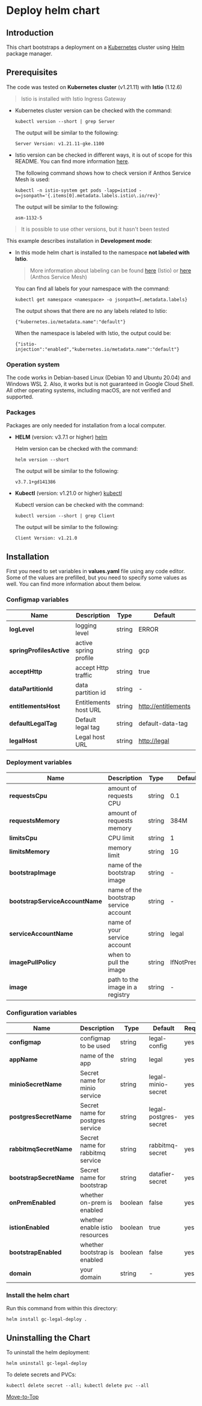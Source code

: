 <!--- Deploy -->

# Deploy helm chart

## Introduction

This chart bootstraps a deployment on a [Kubernetes](https://kubernetes.io) cluster using [Helm](https://helm.sh) package manager.

## Prerequisites

The code was tested on **Kubernetes cluster** (v1.21.11) with **Istio** (1.12.6)
  > Istio is installed with Istio Ingress Gateway

- Kubernetes cluster version can be checked with the command:

    `kubectl version --short | grep Server`

    The output will be similar to the following:

  ```console
  Server Version: v1.21.11-gke.1100
  ```

- Istio version can be checked in different ways, it is out of scope for this README. You can find more information [here](https://istio.io/latest/docs/setup/install/).

    The following command shows how to check version if Anthos Service Mesh is used:

    `kubectl -n istio-system get pods -lapp=istiod -o=jsonpath='{.items[0].metadata.labels.istio\.io/rev}'`

    The output will be similar to the following:

  ```console
  asm-1132-5
  ```

> It is possible to use other versions, but it hasn't been tested

This example describes installation in **Development mode**:

- In this mode helm chart is installed to the namespace **not labeled with Istio**.
  > More information about labeling can be found [here](https://istio.io/latest/docs/setup/additional-setup/sidecar-injection) (Istio) or [here](https://cloud.google.com/service-mesh/docs/managed/select-a-release-channel#default-injection-labels) (Anthos Service Mesh)

    You can find all labels for your namespace with the command:

     `kubectl get namespace <namespace> -o jsonpath={.metadata.labels}`

    The output shows that there are no any labels related to Istio:
  
    ```console
    {"kubernetes.io/metadata.name":"default"}
    ```

    When the namespace is labeled with Istio, the output could be:

    ```console
    {"istio-injection":"enabled","kubernetes.io/metadata.name":"default"}
    ```

### Operation system

The code works in Debian-based Linux (Debian 10 and Ubuntu 20.04) and Windows WSL 2. Also, it works but is not guaranteed in Google Cloud Shell. All other operating systems, including macOS, are not verified and supported.

### Packages

Packages are only needed for installation from a local computer.

- **HELM** (version: v3.7.1 or higher) [helm](https://helm.sh/docs/intro/install/)

    Helm version can be checked with the command:

    `helm version --short`

    The output will be similar to the following:

  ```console
  v3.7.1+gd141386
  ```

- **Kubectl** (version: v1.21.0 or higher) [kubectl](https://kubernetes.io/docs/tasks/tools/#kubectl)

    Kubectl version can be checked with the command:

    `kubectl version --short | grep Client`

    The output will be similar to the following:

  ```console
  Client Version: v1.21.0
  ```

## Installation

First you need to set variables in **values.yaml** file using any code editor. Some of the values are prefilled, but you need to specify some values as well. You can find more information about them below.

### Configmap variables

| Name | Description | Type | Default |Required |
|------|-------------|------|---------|---------|
**logLevel** | logging level | string | ERROR | yes
**springProfilesActive** | active spring profile | string | gcp | yes
**acceptHttp** | accept Http traffic | string | true | yes
**dataPartitionId** | data partition id | string | - | yes
**entitlementsHost** | Entitlements host URL | string | <http://entitlements> | yes
**defaultLegalTag** | Default legal tag | string | default-data-tag| yes
**legalHost** | Legal host URL | string | <http://legal> | yes

### Deployment variables

| Name | Description | Type | Default |Required |
|------|-------------|------|---------|---------|
**requestsCpu** | amount of requests CPU | string | 0.1 | yes
**requestsMemory** | amount of requests memory| string | 384M | yes
**limitsCpu** | CPU limit | string | 1 | yes
**limitsMemory** | memory limit | string | 1G | yes
**bootstrapImage** | name of the bootstrap image | string | - | yes
**bootstrapServiceAccountName** | name of the bootstrap service account | string | - | yes
**serviceAccountName** | name of your service account | string | legal | yes
**imagePullPolicy** | when to pull the image | string | IfNotPresent | yes
**image** | path to the image in a registry | string | - | yes

### Configuration variables

| Name | Description | Type | Default |Required |
|------|-------------|------|---------|---------|
**configmap** | configmap to be used | string | legal-config | yes
**appName** | name of the app | string | legal | yes
**minioSecretName** | Secret name for minio service | string | legal-minio-secret | yes
**postgresSecretName** | Secret name for postgres service | string | legal-postgres-secret | yes
**rabbitmqSecretName** | Secret name for rabbitmq service | string | rabbitmq-secret | yes
**bootstrapSecretName** | Secret name for bootstrap | string | datafier-secret | yes
**onPremEnabled** | whether on-prem is enabled | boolean | false | yes
**istionEnabled** | whether enable istio resources | boolean | true | yes
**bootstrapEnabled** | whether bootstrap is enabled | boolean | false | yes
**domain** | your domain | string | - | yes

### Install the helm chart

Run this command from within this directory:

```console
helm install gc-legal-deploy .
```

## Uninstalling the Chart

To uninstall the helm deployment:

```console
helm uninstall gc-legal-deploy
```

To delete secrets and PVCs:

```console
kubectl delete secret --all; kubectl delete pvc --all
```

[Move-to-Top](#deploy-helm-chart)
